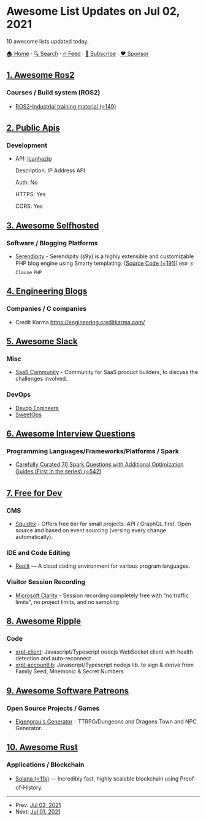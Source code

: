 # Awesome List Updates on Jul 02, 2021

10 awesome lists updated today.

[🏠 Home](/README.md) · [🔍 Search](https://www.trackawesomelist.com/search/) · [🔥 Feed](https://www.trackawesomelist.com/rss.xml) · [📮 Subscribe](https://trackawesomelist.us17.list-manage.com/subscribe?u=d2f0117aa829c83a63ec63c2f&id=36a103854c) · [❤️  Sponsor](https://github.com/sponsors/theowenyoung)



## [1. Awesome Ros2](/content/fkromer/awesome-ros2/README.md)

### Courses / Build system (ROS2)

*   [ROS2-Industrial training material (⭐149)](https://github.com/ros-industrial/ros2_i_training)

## [2. Public Apis](/content/public-apis/public-apis/README.md)

### Development

- API: [Icanhazip](https://major.io/icanhazip-com-faq/)

  Description: IP Address API

  Auth: No

  HTTPS: Yes

  CORS: Yes



## [3. Awesome Selfhosted](/content/awesome-selfhosted/awesome-selfhosted/README.md)

### Software / Blogging Platforms

*   [Serendipity](https://docs.s9y.org/) - Serendipity (s9y) is a highly extensible and customizable PHP blog engine using Smarty templating. ([Source Code (⭐191)](https://github.com/s9y/serendipity)) `BSD-3-Clause` `PHP`

## [4. Engineering Blogs](/content/kilimchoi/engineering-blogs/README.md)

### Companies / C companies

*   Credit Karma <https://engineering.creditkarma.com/>

## [5. Awesome Slack](/content/filipelinhares/awesome-slack/README.md)

### Misc

*   [SaaS Community](https://join.slack.com/t/saas-hgv7803/shared_invite/zt-qwvrywyr-8DmSpEzBiSWD2WQuB9r9pw) - Community for SaaS product builders, to discuss the challenges involved.

### DevOps

*   [Devop Engineers](https://www.devopsengineers.com/)
*   [SweetOps](https://slack.cloudposse.com/)

## [6. Awesome Interview Questions](/content/DopplerHQ/awesome-interview-questions/README.md)

### Programming Languages/Frameworks/Platforms / Spark

*   [Carefully Curated 70 Spark Questions with Additional Optimization Guides (First in the series) (⭐542)](https://github.com/ankurchavda/SparkLearning#spark-learning-guide)

## [7. Free for Dev](/content/ripienaar/free-for-dev/README.md)

### CMS

*   [Squidex](https://squidex.io/) - Offers free tier for small projects. API / GraphQL first. Open source and based on event sourcing (versing every change automatically).

### IDE and Code Editing

*   [Replit](https://replit.com/) — A cloud coding environment for various program languages.

### Visitor Session Recording

*   [Microsoft Clarity](https://clarity.microsoft.com/) - Session recording completely free with "no traffic limits", no project limits, and no sampling

## [8. Awesome Ripple](/content/vhpoet/awesome-ripple/README.md)

### Code

*   [xrpl-client](https://www.npmjs.com/package/xrpl-client): Javascript/Typescript nodejs WebSocket client with health detection and auto-reconnect
*   [xrpl-accountlib](https://www.npmjs.com/package/xrpl-accountlib): Javascript/Typescript nodejs lib. to sign & derive from Family Seed, Mnemonic & Secret Numbers

## [9. Awesome Software Patreons](/content/uraimo/awesome-software-patreons/README.md)

### Open Source Projects / Games

*   [Eigengrau's Generator](https://www.patreon.com/EigengrausGenerator) - TTRPG/Dungeons and Dragons Town and NPC Generator.

## [10. Awesome Rust](/content/rust-unofficial/awesome-rust/README.md)

### Applications / Blockchain

*   [Solana (⭐11k)](https://github.com/solana-labs/solana) — Incredibly fast, highly scalable blockchain using Proof-of-History.

---

- Prev: [Jul 03, 2021](/content/2021/07/03/README.md)
- Next: [Jul 01, 2021](/content/2021/07/01/README.md)